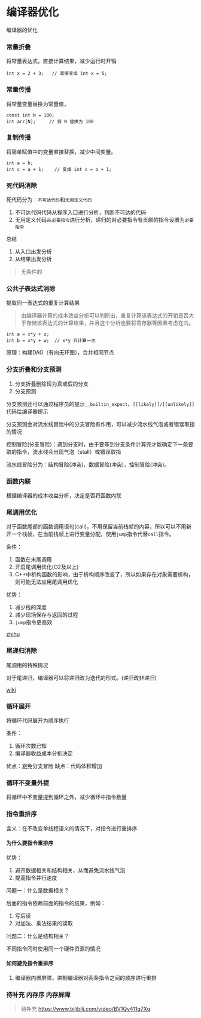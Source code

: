 # 编译器优化

编译器的优化

### 常量折叠

将常量表达式，直接计算结果，减少运行时开销
```
int x = 2 + 3;   // 直接变成 int x = 5;
```


### 常量传播

将常量变量替换为常量值，
```
const int N = 100;
int arr[N];     // 将 N 替换为 100
```

### 复制传播

将简单赋值中的变量直接替换，减少中间变量。
```
int a = b;
int c = a + 1;    // 变成 int c = b + 1;
```
### 死代码消除

死代码分为：``不可达代码``和``无用定义代码``

1. 不可达代码代码从程序入口进行分析，判断不可达的代码
2. 无用定义代码从``必要指令``进行分析，递归的对必要指令有贡献的指令设置为``必要指令``

总结
1. 从入口出发分析
2. 从结果出发分析

> 无条件的

### 公共子表达式消除

提取同一表达式的重复计算结果

> 由编译器计算的成本效益分析可以判断出，重复计算该表达式的开销是否大于存储该表达式的计算结果，并且这个分析也要将寄存器等因素考虑在内。

```
int a = x*y + z;
int b = x*y + w;  // x*y 只计算一次
```

原理：构建DAG（有向无环图），合并相同节点

### 分支折叠和分支预测

1. 分支折叠删除恒为真或假的分支
2. 分支预测

分支预测还可以通过程序员的提示``__builtin_expect``、``[[likely]]/[[unlikely]]``代码给编译器提示

分支预测会对流水线冒险中的分支冒险有作用，可以减少流水线气泡或者错误取指的情况

控制冒险(分支冒险)：遇到分支时，由于要等到分支条件计算完才能确定下一条要取的指令，流水线会出现气泡（stall）或错误取指

流水线冒险分为：结构冒险(冲突)，数据冒险(冲突)，控制冒险(冲突)。

### 函数内联

根据编译器的成本收益分析，决定是否将函数内联

### 尾调用优化

对于函数尾部的函数调用语句(call)，不用保留当前栈帧的内容，所以可以不用新开一个栈帧，在当前栈帧上进行变量分配，使用``jump``指令代替``call``指令。

条件：
1. 函数在末尾调用
2. 开启尾调用优化(O2及以上)
3. C++中析构函数的影响，由于析构顺序改变了，所以如果存在对象需要析构，则可能无法应用尾调用优化

优势：
1. 减少栈的深度
2. 减少现场保存与返回的过程
3. ``jump``指令更高效

[zhihu](https://zhuanlan.zhihu.com/p/631384756)

### 尾递归消除

尾调用的特殊情况

对于尾递归，编译器可以将递归改为迭代的形式。(递归改非递归)

[wiki](https://oi-wiki.org/lang/optimizations/#%E5%B0%BE%E8%B0%83%E7%94%A8%E4%BC%98%E5%8C%96-tail-call-optimization)

### 循环展开

将循环代码展开为顺序执行

条件：
1. 循环次数已知
2. 编译器收益成本分析决定

优点：避免分支冒险
缺点：代码体积增加

### 循环不变量外提

将循环中不变量提到循环之外，减少循环中指令数量

### 指令重排序

含义：在不改变单线程语义的情况下，对指令进行重排序

#### 为什么要指令重排序
优势：
1. 避开数据相关和结构相关，从而避免流水线气泡
2. 提高指令并行速度

问题一：什么是数据相关？

后面的指令依赖前面的指令的结果，例如：
1. 写后读
2. 对加法、乘法结果的读取


问题二：什么是结构相关？

不同指令同时使用同一个硬件资源的情况

#### 如何避免指令重排序

1. 编译器内置屏障，进制编译器对两条指令之间的顺序进行重排

### 待补充 内存序 内存屏障

> 待补充 https://www.bilibili.com/video/BV1Qy411q7Xq





